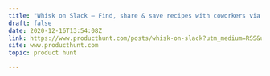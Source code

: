 ```yaml
---
title: "Whisk on Slack — Find, share & save recipes with coworkers via Whisk on Slack"
draft: false
date: 2020-12-16T13:54:08Z
link: https://www.producthunt.com/posts/whisk-on-slack?utm_medium=RSS&utm_source=hune
site: www.producthunt.com
topic: product hunt  

---
```

